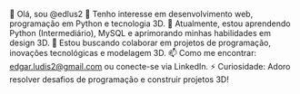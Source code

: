 👋 Olá, sou @edlus2
👀 Tenho interesse em desenvolvimento web, programação em Python e tecnologia 3D.
🌱 Atualmente, estou aprendendo Python (Intermediário), MySQL e aprimorando minhas habilidades em design 3D.
💞️ Estou buscando colaborar em projetos de programação, inovações tecnológicas e modelagem 3D.
📫 Como me encontrar: edgar.ludis2@gmail.com ou conecte-se via LinkedIn.
⚡ Curiosidade: Adoro resolver desafios de programação e construir projetos 3D!


<!---
edlus2/edlus2 is a ✨ special ✨ repository because its `README.md` (this file) appears on your GitHub profile.
You can click the Preview link to take a look at your changes.
--->
